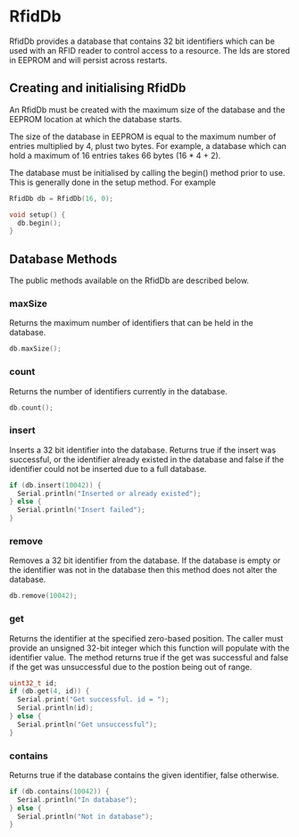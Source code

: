 # RfidDb
RfidDb provides a database that contains 32 bit identifiers which can be used
with an RFID reader to control access to a resource. The Ids are stored in
EEPROM and will persist across restarts.

## Creating and initialising RfidDb
An RfidDb must be created with the maximum size of the database and the
EEPROM location at which the database starts.

The size of the database in EEPROM is equal to the maximum number of entries
multiplied by 4, plust two bytes. For example, a database which can hold
a maximum of 16 entries takes 66 bytes (16 * 4 + 2).

The database must be initialised by calling the begin() method prior to use.
This is generally done in the setup method. For example

```c++
RfidDb db = RfidDb(16, 0);

void setup() {
  db.begin();
}
```

## Database Methods
The public methods available on the RfidDb are described below.

### maxSize
Returns the maximum number of identifiers that can be held in the database.

```c++
db.maxSize();
```

### count
Returns the number of identifiers currently in the database.

```c++
db.count();
```

### insert
Inserts a 32 bit identifier into the database. Returns true if the insert
was successful, or the identifier already existed in the database and false
if the identifier could not be inserted due to a full database.

```c++
if (db.insert(10042)) {
  Serial.println("Inserted or already existed");
} else {
  Serial.println("Insert failed");
}
```

### remove
Removes a 32 bit identifier from the database. If the database is empty or
the identifier was not in the database then this method does not alter
the database.

```c++
db.remove(10042);
```

### get
Returns the identifier at the specified zero-based position. The caller must
provide an unsigned 32-bit integer which this function will populate with
the identifier value. The method returns true if the get was successful and
false if the get was unsuccessful due to the postion being out of range.

```c++
uint32_t id;
if (db.get(4, id)) {
  Serial.print("Get successful. id = ");
  Serial.println(id);
} else {
  Serial.println("Get unsuccessful");
}
```

### contains
Returns true if the database contains the given identifier, false otherwise.

```c++
if (db.contains(10042)) {
  Serial.println("In database");
} else {
  Serial.println("Not in database");
}
```